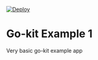 [![Deploy](https://www.herokucdn.com/deploy/button.png)](https://heroku.com/deploy)

# Go-kit Example 1

Very basic go-kit example app 